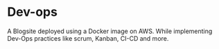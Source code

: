 ﻿# Dev-ops
A Blogsite deployed using a Docker image on AWS. While implementing Dev-Ops practices like scrum, Kanban, CI-CD and more. 
